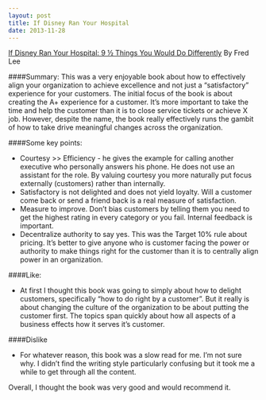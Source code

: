 ```yaml
---
layout: post
title: If Disney Ran Your Hospital
date: 2013-11-28
---
```


[If Disney Ran Your Hospital: 9 ½ Things You Would Do Differently](http://www.amazon.com/Disney-Ran-Your-Hospital-Differently/dp/0974386014/) By Fred Lee

####Summary: 
This was a very enjoyable book about how to effectively align your organization to achieve excellence and not just a “satisfactory” experience for your customers. The initial focus of the book is about creating the A+ experience for a customer. It’s more important to take the time and help the customer than it is to close service tickets or achieve X job. However, despite the name, the book really effectively runs the gambit of how to take drive meaningful changes across the organization.

####Some key points:
* Courtesy >> Efficiency - he gives the example for calling another executive who personally answers his phone. He does not use an assistant for the role. By valuing courtesy you more naturally put focus externally (customers) rather than internally.
* Satisfactory is not delighted and does not yield loyalty. Will a customer come back or send a friend back is a real measure of satisfaction.
* Measure to improve. Don’t bias customers by telling them you need to get the highest rating in every category or you fail. Internal feedback is important. 
* Decentralize authority to say yes. This was the Target 10% rule about pricing. It’s better to give anyone who is customer facing the power or authority to make things right for the customer than it is to centrally align power in an organization.

####Like:
* At first I thought this book was going to simply about how to delight customers, specifically “how to do right by a customer”. But it really is about changing the culture of the organization to be about putting the customer first. The topics span quickly about how all aspects of a business effects how it serves it’s customer.

####Dislike
* For whatever reason, this book was a slow read for me. I’m not sure why. I didn’t find the writing style particularly confusing but it took me a while to get through all the content.

Overall, I thought the book was very good and would recommend it.

